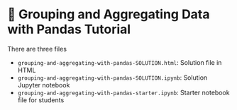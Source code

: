 # 🔬 Grouping and Aggregating Data with Pandas Tutorial

There are three files

- `grouping-and-aggregating-with-pandas-SOLUTION.html`: Solution file in HTML
- `grouping-and-aggregating-with-pandas-SOLUTION.ipynb`: Solution Jupyter notebook
- `grouping-and-aggregating-with-pandas-starter.ipynb`: Starter notebook file for students
